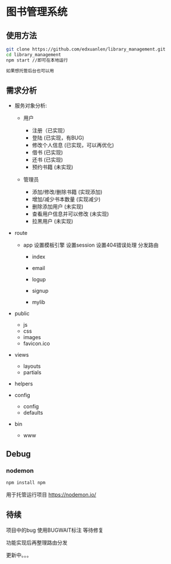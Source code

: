 # 图书管理系统

## 使用方法

```sh
git clone https://github.com/edxuanlen/library_management.git
cd library_management
npm start //即可在本地运行

如果想托管后台也可以用
```

## 需求分析

- 服务对象分析:
  - 用户
    - 注册（已实现）
    - 登陆 (已实现，有BUG)
    - 修改个人信息 (已实现，可以再优化)
    - 借书 (已实现)
    - 还书 (已实现)
    - 预约书籍 (未实现)

  - 管理员
    - 添加/修改/删除书籍 (实现添加)
    - 增加/减少书本数量 (实现减少)
    - 删除添加用户 (未实现)
    - 查看用户信息并可以修改 (未实现)
    - 拉黑用户 (未实现)

- route
  - app
    设置模板引擎
    设置session
    设置404错误处理
	分发路由

    - index
    
    - email
    
    - logup
    
    - signup


    - mylib


- public
  - js
  - css
  - images
  - favicon.ico

- views
	- layouts
	- partials

- helpers

- config
  - config
  - defaults

- bin
  - www

## Debug

### nodemon

```sh
npm install npm
```

用于托管运行项目
https://nodemon.io/

## 待续

项目中的bug 使用BUGWAIT标注 等待修复

功能实现后再整理路由分发

更新中。。。

